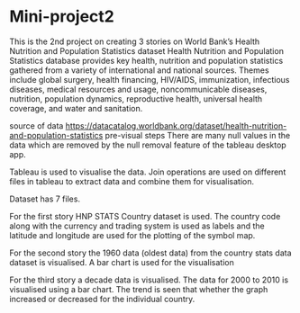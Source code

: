 # Mini-project2
This is the 2nd project on creating 3 stories on World Bank’s Health Nutrition and Population Statistics dataset Health Nutrition and Population Statistics database provides key health, nutrition and population statistics gathered from a variety of international and national sources. Themes include global surgery, health financing, HIV/AIDS, immunization, infectious diseases, medical resources and usage, noncommunicable diseases, nutrition, population dynamics, reproductive health, universal health coverage, and water and sanitation.

source of data https://datacatalog.worldbank.org/dataset/health-nutrition-and-population-statistics pre-visual steps There are many null values in the data which are removed by the null removal feature of the tableau desktop app.

Tableau is used to visualise the data. Join operations are used on different files in tableau to extract data and combine them for visualisation.

Dataset has 7 files.

For the first story HNP STATS Country dataset is used. The country code along with the currency and trading system is used as labels and the latitude and longitude are used for the plotting of the symbol map.

For the second story the 1960 data (oldest data) from the country stats data dataset is visualised. A bar chart is used for the visualisation

For the third story a decade data is visualised. The data for 2000 to 2010 is visualised using a bar chart. The trend is seen that whether the graph increased or decreased for the individual country.

